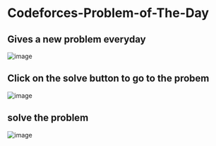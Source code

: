 ﻿# Codeforces-Problem-of-The-Day
 ## Gives a new problem everyday
![image](https://user-images.githubusercontent.com/84634405/187019183-9f590032-c092-4249-9144-513e0777af28.png)
## Click on the solve button to go to the probem
![image](https://user-images.githubusercontent.com/84634405/187019220-3f3871c3-dcc9-46dc-a3ba-a27704eb8083.png)
## solve the problem
![image](https://user-images.githubusercontent.com/84634405/187019223-6c10b15f-1042-41a8-bf8a-6e91a1040293.png)
